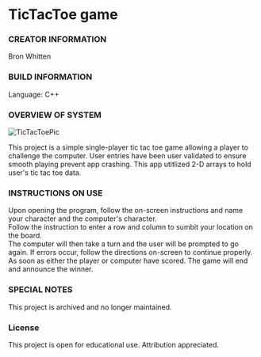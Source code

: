# TicTacToe game

### CREATOR INFORMATION

Bron Whitten

### BUILD INFORMATION

Language: C++

### OVERVIEW OF SYSTEM

![TicTacToePic](https://github.com/user-attachments/assets/b48eb065-934c-4e84-b5f7-1abd156a52b0)


This project is a simple single-player tic tac toe game allowing a player to challenge the computer. User entries have been user validated to ensure smooth playing prevent app crashing. This app utitlized 2-D arrays to hold user's tic tac toe data.

### INSTRUCTIONS ON USE

Upon opening the program, follow the on-screen instructions and name your character and the computer's character.  
Follow the instruction to enter a row and column to sumbit your location on the board.  
The computer will then take a turn and the user will be prompted to go again. If errors occur, follow the directions on-screen to continue properly.  
As soon as either the player or computer have scored. The game will end and announce the winner. 

### SPECIAL NOTES

This project is archived and no longer maintained.

### License

This project is open for educational use. Attribution appreciated.
